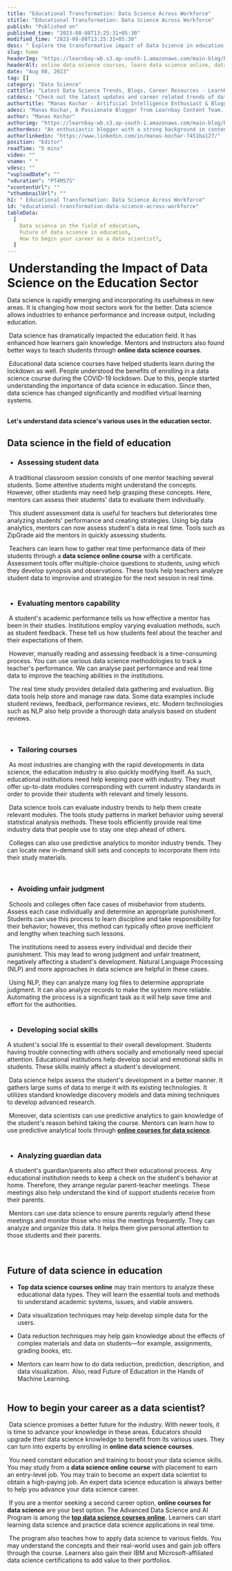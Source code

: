 ```yaml
---
title: "Educational Transformation: Data Science Across Workforce"
stitle: "Educational Transformation: Data Science Across Workforce"
publish: "Published on"
published_time: "2023-08-08T13:25:31+05:30"
modified_time: "2023-08-08T13:25:31+05:30"
desc: " Explore the transformative impact of Data Science in education on the workforce, enhancing skills, personalizing learning, and aligning curriculum with industry demands."
slug: home
headerImg: "https://learnbay-wb.s3.ap-south-1.amazonaws.com/main-blog/blog/educational-transformation.png"
headerAlt: online data science courses, learn data science online, data science online course
date: "Aug 08, 2023"
tag: []
category: "Data Science"
cattitle: "Latest Data Science Trends, Blogs, Career Resources - Learnbay Blogs"
catdesc: "Check out the latest updates and career related trends of data science and business analytics here inside the Learnbay's data science blogs."
authortitle: "Manas Kochar - Artificial Intelligence Enthusiast & Blogger | Learnbay"
adesc: "Manas Kochar, A Passionate Blogger from Learnbay Content Team. Explore her Artificial Intelligence and Machine Learning Blogs.."
author: "Manas Kochar"
authorimg: "https://learnbay-wb.s3.ap-south-1.amazonaws.com/main-blog/blog/manas-kochar.webp"
authordesc: "An enthusiastic blogger with a strong background in content creation and a hard-core interest in emerging technologies, mainly hot topics and happenings in AI and machine learning."
authorlinkedin: "https://www.linkedin.com/in/manas-kochar-7451ba127/"
position: "Editor"
readTime: "5 mins"
video: ""
vname: " "
vdesc: ""
"vuploadDate": ""
"vduration": "PT4M57S"
"vcontentUrl": ""
"vthumbnailUrl": ""
h1: " Educational Transformation: Data Science Across Workforce"
id: "educational-transformation-data-science-across-workforce"
tableData:
  [
    Data science in the field of education,
    Future of data science in education,
    How to begin your career as a data scientist?,
  ]
---
```


​
<span style=" font-weight:bold; font-size:28px">Understanding the Impact of Data Science on the Education Sector
</span> <br/>

Data science is rapidly emerging and incorporating its usefulness in new areas. It is changing how most sectors work for the better. Data science allows industries to enhance performance and increase output, including education.<br/>

​
Data science has dramatically impacted the education field. It has enhanced how learners gain knowledge. Mentors and instructors also found better ways to teach students through <b>online data science courses</b>.<br/>

​
Educational data science courses have helped students learn during the lockdown as well. People understood the benefits of enrolling in a data science course during the COVID-19 lockdown. Due to this, people started understanding the importance of data science in education. Since then, data science has changed significantly and modified virtual learning systems.<br/> <br/>

**Let's understand data science's various uses in the education sector.**
​

## Data science in the field of education

- ### Assessing student data

​
A traditional classroom session consists of one mentor teaching several students. Some attentive students might understand the concepts. However, other students may need help grasping these concepts. Here, mentors can assess their students' data to evaluate them individually. <br/>

​
This student assessment data is useful for teachers but deteriorates time analyzing students' performance and creating strategies. Using big data analytics, mentors can now assess student's data in real time. Tools such as ZipGrade aid the mentors in quickly assessing students.<br/>

​
Teachers can learn how to gather real time performance data of their students through a <b>data science online course</b> with a certificate. Assessment tools offer multiple-choice questions to students, using which they develop synopsis and observations. These tools help teachers analyze student data to improvise and strategize for the next session in real time.<br/>
​

- ### Evaluating mentors capability

​
A student's academic performance tells us how effective a mentor has been in their studies. Institutions employ varying evaluation methods, such as student feedback. These tell us how students feel about the teacher and their expectations of them. <br/>

​
However, manually reading and assessing feedback is a time-consuming process. You can use various data science methodologies to track a teacher's performance. We can analyse past performance and real time data to improve the teaching abilities in the institutions.<br/>

​
The real time study provides detailed data gathering and evaluation. Big data tools help store and manage raw data. Some data examples include student reviews, feedback, performance reviews, etc. Modern technologies such as NLP also help provide a thorough data analysis based on student reviews.<br/>

​

- ### Tailoring courses

​
As most industries are changing with the rapid developments in data science, the education industry is also quickly modifying itself. As such, educational institutions need help keeping pace with industry. They must offer up-to-date modules corresponding with current industry standards in order to provide their students with relevant and timely lessons.<br/>

​
Data science tools can evaluate industry trends to help them create relevant modules. The tools study patterns in market behavior using several statistical analysis methods. These tools efficiently provide real time industry data that people use to stay one step ahead of others.<br/>

​
Colleges can also use predictive analytics to monitor industry trends. They can locate new in-demand skill sets and concepts to incorporate them into their study materials.<br/>

​

- ### Avoiding unfair judgment

​
Schools and colleges often face cases of misbehavior from students. Assess each case individually and determine an appropriate punishment. Students can use this process to learn discipline and take responsibility for their behavior; however, this method can typically often prove inefficient and lengthy when teaching such lessons.<br/>

​
The institutions need to assess every individual and decide their punishment. This may lead to wrong judgment and unfair treatment, negatively affecting a student's development. Natural Language Processing (NLP) and more approaches in data science are helpful in these cases.<br/>

​
Using NLP, they can analyze many log files to determine appropriate judgment. It can also analyze records to make the system more reliable. Automating the process is a significant task as it will help save time and effort for the authorities.<br/>
​

- ### Developing social skills

A student's social life is essential to their overall development. Students having trouble connecting with others socially and emotionally need special attention. Educational institutions help develop social and emotional skills in students. These skills mainly affect a student's development.<br/>

​
Data science helps assess the student's development in a better manner. It gathers large sums of data to merge it with its existing technologies. It utilizes standard knowledge discovery models and data mining techniques to develop advanced research.<br/>

​
Moreover, data scientists can use predictive analytics to gain knowledge of the student's reason behind taking the course. Mentors can learn how to use predictive analytical tools through <b><a href="https://www.learnbay.co/data-science-certification-courses" target="_blank">online courses for data science</a></b>.<br/>
​

- ### Analyzing guardian data

​
A student's guardian/parents also affect their educational process. Any educational institution needs to keep a check on the student's behavior at home. Therefore, they arrange regular parent-teacher meetings. These meetings also help understand the kind of support students receive from their parents. <br/>

​
Mentors can use data science to ensure parents regularly attend these meetings and monitor those who miss the meetings frequently. They can analyze and organize this data. It helps them give personal attention to those students and their parents.<br/>

​

## Future of data science in education

- <b>Top data science courses online</b> may train mentors to analyze these educational data types. They will learn the essential tools and methods to understand academic systems, issues, and viable answers.

- Data visualization techniques may help develop simple data for the users.
- Data reduction techniques may help gain knowledge about the effects of complex materials and data on students—for example, assignments, grading books, etc.
- Mentors can learn how to do data reduction, prediction, description, and data visualization.
  ​
  Also, read Future of Education in the Hands of Machine Learning. <br/>
  ​

## How to begin your career as a data scientist?

​
Data science promises a better future for the industry. With newer tools, it is time to advance your knowledge in these areas. Educators should upgrade their data science knowledge to benefit from its various uses. They can turn into experts by enrolling in <b>online data science courses</b>.<br/>

​
You need constant education and training to boost your data science skills. You may study from a <b>data science online course</b> with placement to earn an entry-level job. You may train to become an expert data scientist to obtain a high-paying job. An expert data science education is always better to help you advance your data science career.<br/>

​
If you are a mentor seeking a second career option, <b>online courses for data science</b> are your best option. The Advanced Data Science and AI Program is among the <b><a href="https://www.learnbay.co/data-science-certification-courses" target="_blank">top data science courses online</a></b>. Learners can start learning data science and practice data science applications in real time.<br/>

​
The program also teaches how to apply data science to various fields. You may understand the concepts and their real-world uses and gain job offers through the course. Learners also gain their IBM and Microsoft-affiliated data science certifications to add value to their portfolios.
